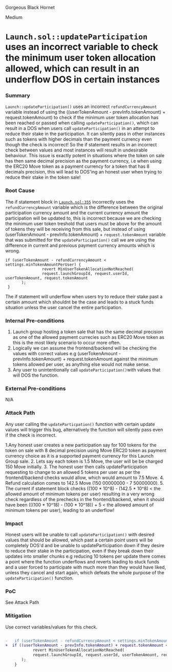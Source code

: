 Gorgeous Black Hornet

Medium

# `Launch.sol::updateParticipation` uses an incorrect variable to check the minimum user token allocation allowed, which can result in an underflow DOS in certain instances

### Summary

`Launch::updateParticipation()` uses an incorrect `refundCurrencyAmount` variable instead of using the ((userTokenAmount - prevInfo.tokenAmount) + request.tokenAmount) to check if the minimum user token allocation has been reached or passed when calling `updateParticipation()`, which can result in a DOS when users call `updateParticipation()` in an attempt to reduce their stake in the participation. It can silently pass in other instances such as tokens with higher decimals than the payment currency even though the check is incorrect! So the if statement results in an incorrect check between values and most instances will result in undesirable behaviour. This issue is exactly potent in situations where the token on sale has then same decimal precision as the payment currency, i.e when using the ERC20 Move token as a payment currency for a token that has 8 decimals precision, this will lead to DOS'ing an honest user when trying to reduce their stake in the token sale!

### Root Cause

The if statement block in [`Launch.sol:355`](https://github.com/sherlock-audit/2025-02-rova/blob/main/rova-contracts/src/Launch.sol#L355-L359) incorrectly uses the `refundCurrencyAmount` variable which is the difference between the original participation currency amount and the current currency amount the participation will be updated to, this is incorrect because we are checking the minimum user token treshold that users must be above for the amount of tokens they will be receiving from this sale, but instead of using (userTokenAmount - prevInfo.tokenAmount) + `request.tokenAmount` variable that was submitted for the `updateParticipation()` call we are using the difference in current and previous payment currency amounts which is wrong.

```solidity
if (userTokenAmount - refundCurrencyAmount < settings.minTokenAmountPerUser) {
                revert MinUserTokenAllocationNotReached(
                request.launchGroupId, request.userId, userTokenAmount, request.tokenAmount
       );
 }
```

The if statement will underflow when users try to reduce their stake past a certain amount which shouldnt be the case and leads to a stuck funds situation unless the user cancel the entire participation.

### Internal Pre-conditions

1. Launch group hosting a token sale that has the same decimal precision as one of the allowed payment currecies such as ERC20 Move token as this is the most likely scenario to occur more often.
1. Logically we can assume the frontend/backend will be checking the values with correct values e.g (userTokenAmount - prevInfo.tokenAmount) + request.tokenAmount against the minimum tokens allowed per user, as anything else would not make sense.
2. Any user to unintentionally call `updateParticipation()`with values that will DOS the function.

### External Pre-conditions

N/A

### Attack Path

Any user calling the `updateParticpation()` function with certain update values will trigger this bug, alternatively the function will silently pass even if the check is incorrect.

1.Any honest user creates a new participation say for 100 tokens for the token on sale with 8 decimal precision using Move ERC20 token as payment currency choice as it is a supported payment currency for this Launch Group sale.
2. Lets say each token is 1.5 Move, the user will be be charged 150 Move initially.
3. The honest user then calls updateParticipation requesting to change to an allowed 5 tokens per user as per the frontend/backend checks would allow, which would amount to 7.5 Move.
4. Refund calculation comes to 142.5 Move (150 00000000 - 7 50000000).
5. The current if statement block checks ((100 * 10^8) - (142.5 * 10^8) < the allowed amount of minimum tokens per user) resulting in a very wrong check regardless of the prechecks in the frontend/backend, when it should have been (((100 * 10^18) - (100 * 10^18)) + 5 < the allowed amount of minimum tokens per user), leading to an underflow!


### Impact

Honest users will be unable to call `updateParticipation()` with desired values that should be allowed, which past a certain point users will be completely DOS'd and be unable to updateParticipation down if they desire to reduce their stake in the participation, even if they break down their updates into smaller chunks e.g reducing 10 tokens per update there comes a point where the function underflows and reverts leading to stuck funds and a user forced to participate with much more than they would have liked, unless they cancel and start again, which defeats the whole purpose of the `updateParticipation()` function.

### PoC

See Attack Path

### Mitigation

Use correct variables/values for this check.

```diff

-   if (userTokenAmount - refundCurrencyAmount < settings.minTokenAmountPerUser) {
+  if ((userTokenAmount - prevInfo.tokenAmount) + request.tokenAmount < settings.minTokenAmountPerUser) {
            revert MinUserTokenAllocationNotReached(
            request.launchGroupId, request.userId, userTokenAmount, request.tokenAmount
       );
    }
```